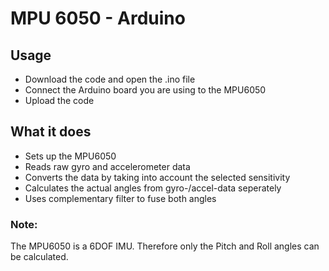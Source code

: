 # MPU 6050 - Arduino

## Usage
- Download the code and open the .ino file
- Connect the Arduino board you are using to the MPU6050
- Upload the code

## What it does
- Sets up the MPU6050 
- Reads raw gyro and accelerometer data 
- Converts the data by taking into account the selected sensitivity
- Calculates the actual angles from gyro-/accel-data seperately 
- Uses complementary filter to fuse both angles

### Note:
The MPU6050 is a 6DOF IMU. Therefore only the Pitch and Roll angles can be calculated. 
